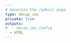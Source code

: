 ```yaml
---
# Generate the /admin/ page
type: decap_cms
private: true
outputs:
#  - decap_cms_config
  - HTML
---
```

